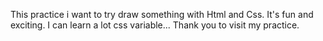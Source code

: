 This practice  i want to try draw something with Html and Css. It's fun and exciting. I can learn a lot  css variable...
Thank you to visit my practice.  

